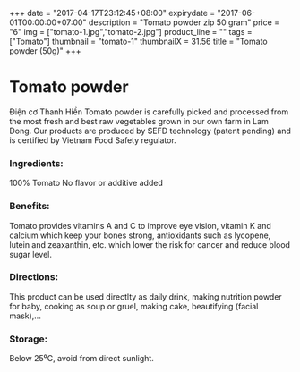 +++
date = "2017-04-17T23:12:45+08:00"
expirydate = "2017-06-01T00:00:00+07:00"
description = "Tomato powder zip 50 gram"
price = "6"
img = ["tomato-1.jpg","tomato-2.jpg"]
product_line = ""
tags = ["Tomato"]
thumbnail = "tomato-1"
thumbnailX = 31.56
title = "Tomato powder (50g)"
+++

# Tomato powder

Điện cơ Thanh Hiền Tomato powder is carefully picked and processed from the most fresh and best raw vegetables 
grown in our own farm in Lam Dong. Our products are produced by SEFD technology (patent pending) and 
is certified by Vietnam Food Safety regulator.


### Ingredients: 
100% Tomato
No flavor or additive added

### Benefits: 
Tomato provides vitamins A and C 
to improve eye vision, vitamin K and 
calcium which keep your bones strong, 
antioxidants such as lycopene, lutein 
and zeaxanthin, etc. which lower the 
risk for cancer and reduce blood 
sugar level.

### Directions:  
This product can be used directlty as 
daily drink, making nutrition powder 
for baby, cooking as soup or gruel, 
making cake, beautifying (facial mask),...

### Storage: 
Below 25⁰C, avoid from direct sunlight.

